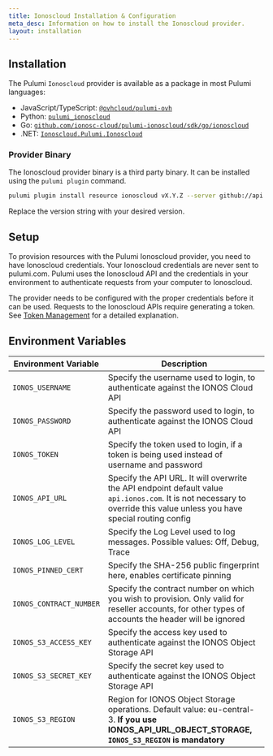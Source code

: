 ```yaml
---
title: Ionoscloud Installation & Configuration
meta_desc: Information on how to install the Ionoscloud provider.
layout: installation
---
```


## Installation

The Pulumi `Ionoscloud` provider is available as a package in most Pulumi languages:

* JavaScript/TypeScript: [`@ovhcloud/pulumi-ovh`](https://www.npmjs.com/package/@ionos-cloud/sdk-pulumi)
* Python: [`pulumi_ionoscloud`](https://pypi.org/project/pulumi-ionoscloud)
* Go: [`github.com/ionosc-cloud/pulumi-ionoscloud/sdk/go/ionoscloud`](https://pkg.go.dev/github.com/ionos-cloud/pulumi-ionoscloud/sdk)
* .NET: [`Ionoscloud.Pulumi.Ionoscloud`](https://www.nuget.org/packages/Ionoscloud.pulumi.ionoscloud/)

### Provider Binary

The Ionoscloud provider binary is a third party binary. It can be installed using the `pulumi plugin` command.

```bash
pulumi plugin install resource ionoscloud vX.Y.Z --server github://api.github.com/ionos-cloud/pulumi-ionoscloud
```

Replace the version string with your desired version.

## Setup

To provision resources with the Pulumi Ionoscloud provider, you need to have Ionoscloud credentials.
Your Ionoscloud credentials are never sent to pulumi.com. Pulumi uses the Ionoscloud API and the credentials in your environment to authenticate requests from your computer to Ionoscloud.

The provider needs to be configured with the proper credentials before it can be used. Requests to the Ionoscloud APIs require generating a token. See [Token Management](https://docs.ionos.com/cloud/set-up-ionos-cloud/management/token-management) for a detailed explanation.

## Environment Variables

| Environment Variable    | Description                                                                                                                                                              |
|-------------------------|--------------------------------------------------------------------------------------------------------------------------------------------------------------------------|
| `IONOS_USERNAME`        | Specify the username used to login, to authenticate against the IONOS Cloud API                                                                                          |
| `IONOS_PASSWORD`        | Specify the password used to login, to authenticate against the IONOS Cloud API                                                                                          |
| `IONOS_TOKEN`           | Specify the token used to login, if a token is being used instead of username and password                                                                               |
| `IONOS_API_URL`         | Specify the API URL. It will overwrite the API endpoint default value `api.ionos.com`. It is not necessary to override this value unless you have special routing config |
| `IONOS_LOG_LEVEL`       | Specify the Log Level used to log messages. Possible values: Off, Debug, Trace                                                                                           |
| `IONOS_PINNED_CERT`     | Specify the SHA-256 public fingerprint here, enables certificate pinning                                                                                                 |
| `IONOS_CONTRACT_NUMBER` | Specify the contract number on which you wish to provision. Only valid for reseller accounts, for other types of accounts the header will be ignored                     |
| `IONOS_S3_ACCESS_KEY`   | Specify the access key used to authenticate against the IONOS Object Storage API                                                                                         |
| `IONOS_S3_SECRET_KEY`   | Specify the secret key used to authenticate against the IONOS Object Storage API                                                                                         |
| `IONOS_S3_REGION`       | Region for IONOS Object Storage operations. Default value: eu-central-3. **If you use IONOS_API_URL_OBJECT_STORAGE, `IONOS_S3_REGION` is mandatory**    
